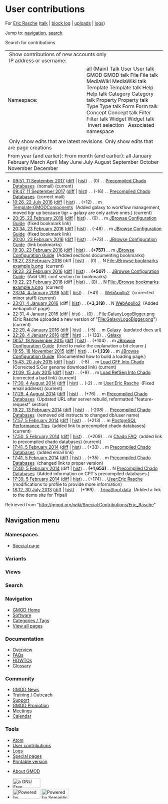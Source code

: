 <div id="mw-page-base" class="noprint">

</div>

<div id="mw-head-base" class="noprint">

</div>

<div id="content" class="mw-body" role="main">

<span id="top"></span>

<div id="mw-js-message" style="display:none;">

</div>



# <span dir="auto">User contributions</span>

<div id="bodyContent">

<div id="contentSub">

For [Eric Rasche](/wiki/User:Eric_Rasche "User:Eric Rasche")
([talk](/wiki/User_talk:Eric_Rasche "User talk:Eric Rasche") \| [block
log](/mediawiki/index.php?title=Special:Log/block&page=User%3AEric+Rasche "Special:Log/block")
\|
[uploads](/wiki/Special:ListFiles/Eric_Rasche "Special:ListFiles/Eric Rasche")
\| [logs](/wiki/Special:Log/Eric_Rasche "Special:Log/Eric Rasche"))

</div>

<div id="jump-to-nav" class="mw-jump">

Jump to: [navigation](#mw-navigation), [search](#p-search)

</div>

<div id="mw-content-text">

Search for contributions

<table class="mw-contributions-table">
<colgroup>
<col style="width: 50%" />
<col style="width: 50%" />
</colgroup>
<tbody>
<tr class="odd">
<td colspan="2"> Show contributions of new accounts only<br />
 IP address or username:</td>
</tr>
<tr class="even">
<td class="mw-label">Namespace:</td>
<td>all (Main) Talk User User talk GMOD GMOD talk File File talk
MediaWiki MediaWiki talk Template Template talk Help Help talk Category
Category talk Property Property talk Type Type talk Form Form talk
Concept Concept talk Filter Filter talk Widget Widget talk  
 Invert selection 
 Associated namespace </td>
</tr>
<tr class="odd">
<td colspan="2"></td>
</tr>
<tr class="even">
<td colspan="2"> Only show edits that are latest revisions
 Only show edits that are page creations</td>
</tr>
<tr class="odd">
<td colspan="2">From year (and earlier): From month (and earlier): all
January February March April May June July August September October
November December</td>
</tr>
</tbody>
</table>

- <a
  href="/mediawiki/index.php?title=Precompiled_Chado_Databases&amp;oldid=27489"
  class="mw-changeslist-date" title="Precompiled Chado Databases">09:51,
  11 September 2017</a>
  ([diff](/mediawiki/index.php?title=Precompiled_Chado_Databases&diff=prev&oldid=27489 "Precompiled Chado Databases")
  \|
  [hist](/mediawiki/index.php?title=Precompiled_Chado_Databases&action=history "Precompiled Chado Databases"))
  <span class="mw-changeslist-separator">. .</span>
  <span class="mw-plusminus-null" dir="ltr"
  title="1,241 bytes after change">(0)</span>‎
  <span class="mw-changeslist-separator">. .</span>
  <a href="/wiki/Precompiled_Chado_Databases"
  class="mw-contributions-title"
  title="Precompiled Chado Databases">Precompiled Chado Databases</a> ‎
  <span class="comment">(nomail)</span>
  <span class="mw-uctop">(current)</span>
- <a
  href="/mediawiki/index.php?title=Precompiled_Chado_Databases&amp;oldid=27488"
  class="mw-changeslist-date" title="Precompiled Chado Databases">09:47,
  11 September 2017</a>
  ([diff](/mediawiki/index.php?title=Precompiled_Chado_Databases&diff=prev&oldid=27488 "Precompiled Chado Databases")
  \|
  [hist](/mediawiki/index.php?title=Precompiled_Chado_Databases&action=history "Precompiled Chado Databases"))
  <span class="mw-changeslist-separator">. .</span>
  <span class="mw-plusminus-neg" dir="ltr"
  title="1,241 bytes after change">(-16)</span>‎
  <span class="mw-changeslist-separator">. .</span>
  <a href="/wiki/Precompiled_Chado_Databases"
  class="mw-contributions-title"
  title="Precompiled Chado Databases">Precompiled Chado Databases</a> ‎
  <span class="comment">(correct mail)</span>
- <a
  href="/mediawiki/index.php?title=Template:GMODComponents&amp;oldid=27249"
  class="mw-changeslist-date" title="Template:GMODComponents">10:26, 22
  July 2016</a>
  ([diff](/mediawiki/index.php?title=Template:GMODComponents&diff=prev&oldid=27249 "Template:GMODComponents")
  \|
  [hist](/mediawiki/index.php?title=Template:GMODComponents&action=history "Template:GMODComponents"))
  <span class="mw-changeslist-separator">. .</span>
  <span class="mw-plusminus-pos" dir="ltr"
  title="1,445 bytes after change">(+12)</span>‎
  <span class="mw-changeslist-separator">. .</span> m
  <a href="/wiki/Template:GMODComponents" class="mw-contributions-title"
  title="Template:GMODComponents">Template:GMODComponents</a> ‎
  <span class="comment">(Added galaxy to workflow management, moved tigr
  up because tigr + galaxy are only active ones.)</span>
  <span class="mw-uctop">(current)</span>
- <a
  href="/mediawiki/index.php?title=JBrowse_Configuration_Guide&amp;oldid=26911"
  class="mw-changeslist-date" title="JBrowse Configuration Guide">20:35,
  23 February 2016</a>
  ([diff](/mediawiki/index.php?title=JBrowse_Configuration_Guide&diff=prev&oldid=26911 "JBrowse Configuration Guide")
  \|
  [hist](/mediawiki/index.php?title=JBrowse_Configuration_Guide&action=history "JBrowse Configuration Guide"))
  <span class="mw-changeslist-separator">. .</span>
  <span class="mw-plusminus-null" dir="ltr"
  title="162,054 bytes after change">(0)</span>‎
  <span class="mw-changeslist-separator">. .</span> m
  <a href="/wiki/JBrowse_Configuration_Guide"
  class="mw-contributions-title"
  title="JBrowse Configuration Guide">JBrowse Configuration Guide</a> ‎
  <span class="comment">(fixed bookmark link)</span>
- <a
  href="/mediawiki/index.php?title=JBrowse_Configuration_Guide&amp;oldid=26910"
  class="mw-changeslist-date" title="JBrowse Configuration Guide">20:34,
  23 February 2016</a>
  ([diff](/mediawiki/index.php?title=JBrowse_Configuration_Guide&diff=prev&oldid=26910 "JBrowse Configuration Guide")
  \|
  [hist](/mediawiki/index.php?title=JBrowse_Configuration_Guide&action=history "JBrowse Configuration Guide"))
  <span class="mw-changeslist-separator">. .</span>
  <span class="mw-plusminus-neg" dir="ltr"
  title="162,054 bytes after change">(-48)</span>‎
  <span class="mw-changeslist-separator">. .</span> m
  <a href="/wiki/JBrowse_Configuration_Guide"
  class="mw-contributions-title"
  title="JBrowse Configuration Guide">JBrowse Configuration Guide</a> ‎
  <span class="comment">(fixed bookmark link)</span>
- <a
  href="/mediawiki/index.php?title=JBrowse_Configuration_Guide&amp;oldid=26909"
  class="mw-changeslist-date" title="JBrowse Configuration Guide">20:00,
  23 February 2016</a>
  ([diff](/mediawiki/index.php?title=JBrowse_Configuration_Guide&diff=prev&oldid=26909 "JBrowse Configuration Guide")
  \|
  [hist](/mediawiki/index.php?title=JBrowse_Configuration_Guide&action=history "JBrowse Configuration Guide"))
  <span class="mw-changeslist-separator">. .</span>
  <span class="mw-plusminus-pos" dir="ltr"
  title="162,102 bytes after change">(+73)</span>‎
  <span class="mw-changeslist-separator">. .</span>
  <a href="/wiki/JBrowse_Configuration_Guide"
  class="mw-contributions-title"
  title="JBrowse Configuration Guide">JBrowse Configuration Guide</a> ‎
  <span class="comment">(link bookmarks)</span>
- <a
  href="/mediawiki/index.php?title=JBrowse_Configuration_Guide&amp;oldid=26908"
  class="mw-changeslist-date" title="JBrowse Configuration Guide">19:30,
  23 February 2016</a>
  ([diff](/mediawiki/index.php?title=JBrowse_Configuration_Guide&diff=prev&oldid=26908 "JBrowse Configuration Guide")
  \|
  [hist](/mediawiki/index.php?title=JBrowse_Configuration_Guide&action=history "JBrowse Configuration Guide"))
  <span class="mw-changeslist-separator">. .</span> **(+757)**‎
  <span class="mw-changeslist-separator">. .</span> m
  <a href="/wiki/JBrowse_Configuration_Guide"
  class="mw-contributions-title"
  title="JBrowse Configuration Guide">JBrowse Configuration Guide</a> ‎
  <span class="comment">(Added sections documenting bookmarks)</span>
- <a
  href="/mediawiki/index.php?title=File:JBrowse_bookmarks_example_b.png&amp;oldid=26907"
  class="mw-changeslist-date"
  title="File:JBrowse bookmarks example b.png">19:27, 23 February 2016</a>
  (diff \|
  [hist](/mediawiki/index.php?title=File:JBrowse_bookmarks_example_b.png&action=history "File:JBrowse bookmarks example b.png"))
  <span class="mw-changeslist-separator">. .</span>
  <span class="mw-plusminus-null" dir="ltr"
  title="0 bytes after change">(0)</span>‎
  <span class="mw-changeslist-separator">. .</span> N
  <a href="/wiki/File:JBrowse_bookmarks_example_b.png"
  class="mw-contributions-title"
  title="File:JBrowse bookmarks example b.png">File:JBrowse bookmarks
  example b.png</a> ‎ <span class="mw-uctop">(current)</span>
- <a
  href="/mediawiki/index.php?title=JBrowse_Configuration_Guide&amp;oldid=26906"
  class="mw-changeslist-date" title="JBrowse Configuration Guide">19:23,
  23 February 2016</a>
  ([diff](/mediawiki/index.php?title=JBrowse_Configuration_Guide&diff=prev&oldid=26906 "JBrowse Configuration Guide")
  \|
  [hist](/mediawiki/index.php?title=JBrowse_Configuration_Guide&action=history "JBrowse Configuration Guide"))
  <span class="mw-changeslist-separator">. .</span> **(+507)**‎
  <span class="mw-changeslist-separator">. .</span>
  <a href="/wiki/JBrowse_Configuration_Guide"
  class="mw-contributions-title"
  title="JBrowse Configuration Guide">JBrowse Configuration Guide</a> ‎
  <span class="comment">(Add URL conf section for bookmarks)</span>
- <a
  href="/mediawiki/index.php?title=File:JBrowse_bookmarks_example_a.png&amp;oldid=26905"
  class="mw-changeslist-date"
  title="File:JBrowse bookmarks example a.png">19:22, 23 February 2016</a>
  (diff \|
  [hist](/mediawiki/index.php?title=File:JBrowse_bookmarks_example_a.png&action=history "File:JBrowse bookmarks example a.png"))
  <span class="mw-changeslist-separator">. .</span>
  <span class="mw-plusminus-null" dir="ltr"
  title="0 bytes after change">(0)</span>‎
  <span class="mw-changeslist-separator">. .</span> N
  <a href="/wiki/File:JBrowse_bookmarks_example_a.png"
  class="mw-contributions-title"
  title="File:JBrowse bookmarks example a.png">File:JBrowse bookmarks
  example a.png</a> ‎ <span class="mw-uctop">(current)</span>
- <a href="/mediawiki/index.php?title=WebApollo2&amp;oldid=26817"
  class="mw-changeslist-date" title="WebApollo2">23:04, 4 January 2016</a>
  ([diff](/mediawiki/index.php?title=WebApollo2&diff=prev&oldid=26817 "WebApollo2")
  \|
  [hist](/mediawiki/index.php?title=WebApollo2&action=history "WebApollo2"))
  <span class="mw-changeslist-separator">. .</span>
  <span class="mw-plusminus-pos" dir="ltr"
  title="3,360 bytes after change">(+41)</span>‎
  <span class="mw-changeslist-separator">. .</span>
  <a href="/wiki/WebApollo2" class="mw-contributions-title"
  title="WebApollo2">WebApollo2</a> ‎ <span class="comment">(corrected
  minor stuff)</span> <span class="mw-uctop">(current)</span>
- <a href="/mediawiki/index.php?title=WebApollo2&amp;oldid=26816"
  class="mw-changeslist-date" title="WebApollo2">23:01, 4 January 2016</a>
  (diff \|
  [hist](/mediawiki/index.php?title=WebApollo2&action=history "WebApollo2"))
  <span class="mw-changeslist-separator">. .</span> **(+3,319)**‎
  <span class="mw-changeslist-separator">. .</span> N
  <a href="/wiki/WebApollo2" class="mw-contributions-title"
  title="WebApollo2">WebApollo2</a> ‎ <span class="comment">(Added
  webapollo2 page)</span>
- <a
  href="/mediawiki/index.php?title=File:GalaxyLogoBigger.png&amp;oldid=26815"
  class="mw-changeslist-date" title="File:GalaxyLogoBigger.png">22:31, 4
  January 2016</a>
  ([diff](/mediawiki/index.php?title=File:GalaxyLogoBigger.png&diff=prev&oldid=26815 "File:GalaxyLogoBigger.png")
  \|
  [hist](/mediawiki/index.php?title=File:GalaxyLogoBigger.png&action=history "File:GalaxyLogoBigger.png"))
  <span class="mw-changeslist-separator">. .</span>
  <span class="mw-plusminus-null" dir="ltr"
  title="97 bytes after change">(0)</span>‎
  <span class="mw-changeslist-separator">. .</span>
  <a href="/wiki/File:GalaxyLogoBigger.png" class="mw-contributions-title"
  title="File:GalaxyLogoBigger.png">File:GalaxyLogoBigger.png</a> ‎
  <span class="comment">(Eric Rasche uploaded a new version of
  "[File:GalaxyLogoBigger.png](/wiki/File:GalaxyLogoBigger.png "File:GalaxyLogoBigger.png")")</span>
  <span class="mw-uctop">(current)</span>
- <a href="/mediawiki/index.php?title=Galaxy&amp;oldid=26814"
  class="mw-changeslist-date" title="Galaxy">22:29, 4 January 2016</a>
  ([diff](/mediawiki/index.php?title=Galaxy&diff=prev&oldid=26814 "Galaxy")
  \| [hist](/mediawiki/index.php?title=Galaxy&action=history "Galaxy"))
  <span class="mw-changeslist-separator">. .</span>
  <span class="mw-plusminus-neg" dir="ltr"
  title="8,931 bytes after change">(-5)</span>‎
  <span class="mw-changeslist-separator">. .</span> m
  <a href="/wiki/Galaxy" class="mw-contributions-title"
  title="Galaxy">Galaxy</a> ‎ <span class="comment">(updated docs
  url)</span>
- <a href="/mediawiki/index.php?title=Galaxy&amp;oldid=26813"
  class="mw-changeslist-date" title="Galaxy">22:28, 4 January 2016</a>
  ([diff](/mediawiki/index.php?title=Galaxy&diff=prev&oldid=26813 "Galaxy")
  \| [hist](/mediawiki/index.php?title=Galaxy&action=history "Galaxy"))
  <span class="mw-changeslist-separator">. .</span>
  <span class="mw-plusminus-pos" dir="ltr"
  title="8,936 bytes after change">(+133)</span>‎
  <span class="mw-changeslist-separator">. .</span>
  <a href="/wiki/Galaxy" class="mw-contributions-title"
  title="Galaxy">Galaxy</a> ‎
- <a
  href="/mediawiki/index.php?title=JBrowse_Configuration_Guide&amp;oldid=26802"
  class="mw-changeslist-date" title="JBrowse Configuration Guide">18:57,
  18 November 2015</a>
  ([diff](/mediawiki/index.php?title=JBrowse_Configuration_Guide&diff=prev&oldid=26802 "JBrowse Configuration Guide")
  \|
  [hist](/mediawiki/index.php?title=JBrowse_Configuration_Guide&action=history "JBrowse Configuration Guide"))
  <span class="mw-changeslist-separator">. .</span>
  <span class="mw-plusminus-pos" dir="ltr"
  title="151,897 bytes after change">(+104)</span>‎
  <span class="mw-changeslist-separator">. .</span> m
  <a href="/wiki/JBrowse_Configuration_Guide"
  class="mw-contributions-title"
  title="JBrowse Configuration Guide">JBrowse Configuration Guide</a> ‎
  <span class="comment">(tried to make the explanation a bit
  clearer.)</span>
- <a
  href="/mediawiki/index.php?title=JBrowse_Configuration_Guide&amp;oldid=26801"
  class="mw-changeslist-date" title="JBrowse Configuration Guide">18:55,
  18 November 2015</a>
  ([diff](/mediawiki/index.php?title=JBrowse_Configuration_Guide&diff=prev&oldid=26801 "JBrowse Configuration Guide")
  \|
  [hist](/mediawiki/index.php?title=JBrowse_Configuration_Guide&action=history "JBrowse Configuration Guide"))
  <span class="mw-changeslist-separator">. .</span> **(+1,139)**‎
  <span class="mw-changeslist-separator">. .</span> m
  <a href="/wiki/JBrowse_Configuration_Guide"
  class="mw-contributions-title"
  title="JBrowse Configuration Guide">JBrowse Configuration Guide</a> ‎
  <span class="comment">(Documented how to build a loading page.)</span>
- <a href="/mediawiki/index.php?title=Load_GFF_Into_Chado&amp;oldid=26752"
  class="mw-changeslist-date" title="Load GFF Into Chado">15:43, 20 July
  2015</a>
  ([diff](/mediawiki/index.php?title=Load_GFF_Into_Chado&diff=prev&oldid=26752 "Load GFF Into Chado")
  \|
  [hist](/mediawiki/index.php?title=Load_GFF_Into_Chado&action=history "Load GFF Into Chado"))
  <span class="mw-changeslist-separator">. .</span>
  <span class="mw-plusminus-neg" dir="ltr"
  title="4,171 bytes after change">(-8)</span>‎
  <span class="mw-changeslist-separator">. .</span> m
  <a href="/wiki/Load_GFF_Into_Chado" class="mw-contributions-title"
  title="Load GFF Into Chado">Load GFF Into Chado</a> ‎
  <span class="comment">(Corrected S.Cer genome download link)</span>
  <span class="mw-uctop">(current)</span>
- <a
  href="/mediawiki/index.php?title=Load_RefSeq_Into_Chado&amp;oldid=26751"
  class="mw-changeslist-date" title="Load RefSeq Into Chado">21:09, 15
  July 2015</a>
  ([diff](/mediawiki/index.php?title=Load_RefSeq_Into_Chado&diff=prev&oldid=26751 "Load RefSeq Into Chado")
  \|
  [hist](/mediawiki/index.php?title=Load_RefSeq_Into_Chado&action=history "Load RefSeq Into Chado"))
  <span class="mw-changeslist-separator">. .</span>
  <span class="mw-plusminus-pos" dir="ltr"
  title="3,356 bytes after change">(+9)</span>‎
  <span class="mw-changeslist-separator">. .</span> m
  <a href="/wiki/Load_RefSeq_Into_Chado" class="mw-contributions-title"
  title="Load RefSeq Into Chado">Load RefSeq Into Chado</a> ‎
  <span class="comment">(corrected a bad link)</span>
  <span class="mw-uctop">(current)</span>
- <a href="/mediawiki/index.php?title=User:Eric_Rasche&amp;oldid=26012"
  class="mw-changeslist-date" title="User:Eric Rasche">17:30, 4 August
  2014</a>
  ([diff](/mediawiki/index.php?title=User:Eric_Rasche&diff=prev&oldid=26012 "User:Eric Rasche")
  \|
  [hist](/mediawiki/index.php?title=User:Eric_Rasche&action=history "User:Eric Rasche"))
  <span class="mw-changeslist-separator">. .</span>
  <span class="mw-plusminus-neg" dir="ltr"
  title="377 bytes after change">(-2)</span>‎
  <span class="mw-changeslist-separator">. .</span> m
  <a href="/wiki/User:Eric_Rasche" class="mw-contributions-title"
  title="User:Eric Rasche">User:Eric Rasche</a> ‎
  <span class="comment">(Fixed email address)</span>
  <span class="mw-uctop">(current)</span>
- <a
  href="/mediawiki/index.php?title=Precompiled_Chado_Databases&amp;oldid=26011"
  class="mw-changeslist-date" title="Precompiled Chado Databases">17:29, 4
  August 2014</a>
  ([diff](/mediawiki/index.php?title=Precompiled_Chado_Databases&diff=prev&oldid=26011 "Precompiled Chado Databases")
  \|
  [hist](/mediawiki/index.php?title=Precompiled_Chado_Databases&action=history "Precompiled Chado Databases"))
  <span class="mw-changeslist-separator">. .</span>
  <span class="mw-plusminus-pos" dir="ltr"
  title="1,257 bytes after change">(+76)</span>‎
  <span class="mw-changeslist-separator">. .</span> m
  <a href="/wiki/Precompiled_Chado_Databases"
  class="mw-contributions-title"
  title="Precompiled Chado Databases">Precompiled Chado Databases</a> ‎
  <span class="comment">(Updated URL after server rebuild, reformatted
  "feature-request" section)</span>
- <a
  href="/mediawiki/index.php?title=Precompiled_Chado_Databases&amp;oldid=25326"
  class="mw-changeslist-date" title="Precompiled Chado Databases">19:22,
  13 February 2014</a>
  ([diff](/mediawiki/index.php?title=Precompiled_Chado_Databases&diff=prev&oldid=25326 "Precompiled Chado Databases")
  \|
  [hist](/mediawiki/index.php?title=Precompiled_Chado_Databases&action=history "Precompiled Chado Databases"))
  <span class="mw-changeslist-separator">. .</span>
  <span class="mw-plusminus-neg" dir="ltr"
  title="1,513 bytes after change">(-208)</span>‎
  <span class="mw-changeslist-separator">. .</span>
  <a href="/wiki/Precompiled_Chado_Databases"
  class="mw-contributions-title"
  title="Precompiled Chado Databases">Precompiled Chado Databases</a> ‎
  <span class="comment">(removed old instructs to changed db/user
  name)</span>
- <a
  href="/mediawiki/index.php?title=PostgreSQL_Performance_Tips&amp;oldid=25268"
  class="mw-changeslist-date" title="PostgreSQL Performance Tips">17:57, 5
  February 2014</a>
  ([diff](/mediawiki/index.php?title=PostgreSQL_Performance_Tips&diff=prev&oldid=25268 "PostgreSQL Performance Tips")
  \|
  [hist](/mediawiki/index.php?title=PostgreSQL_Performance_Tips&action=history "PostgreSQL Performance Tips"))
  <span class="mw-changeslist-separator">. .</span>
  <span class="mw-plusminus-pos" dir="ltr"
  title="5,274 bytes after change">(+213)</span>‎
  <span class="mw-changeslist-separator">. .</span> m
  <a href="/wiki/PostgreSQL_Performance_Tips"
  class="mw-contributions-title"
  title="PostgreSQL Performance Tips">PostgreSQL Performance Tips</a> ‎
  <span class="comment">(added link to precompiled chado
  databases)</span> <span class="mw-uctop">(current)</span>
- <a href="/mediawiki/index.php?title=Chado_FAQ&amp;oldid=25267"
  class="mw-changeslist-date" title="Chado FAQ">17:50, 5 February 2014</a>
  ([diff](/mediawiki/index.php?title=Chado_FAQ&diff=prev&oldid=25267 "Chado FAQ")
  \|
  [hist](/mediawiki/index.php?title=Chado_FAQ&action=history "Chado FAQ"))
  <span class="mw-changeslist-separator">. .</span>
  <span class="mw-plusminus-pos" dir="ltr"
  title="6,284 bytes after change">(+209)</span>‎
  <span class="mw-changeslist-separator">. .</span> m
  <a href="/wiki/Chado_FAQ" class="mw-contributions-title"
  title="Chado FAQ">Chado FAQ</a> ‎ <span class="comment">(added link to
  precompiled chado databases)</span>
  <span class="mw-uctop">(current)</span>
- <a
  href="/mediawiki/index.php?title=Precompiled_Chado_Databases&amp;oldid=25266"
  class="mw-changeslist-date" title="Precompiled Chado Databases">17:41, 5
  February 2014</a>
  ([diff](/mediawiki/index.php?title=Precompiled_Chado_Databases&diff=prev&oldid=25266 "Precompiled Chado Databases")
  \|
  [hist](/mediawiki/index.php?title=Precompiled_Chado_Databases&action=history "Precompiled Chado Databases"))
  <span class="mw-changeslist-separator">. .</span>
  <span class="mw-plusminus-pos" dir="ltr"
  title="1,721 bytes after change">(+33)</span>‎
  <span class="mw-changeslist-separator">. .</span> m
  <a href="/wiki/Precompiled_Chado_Databases"
  class="mw-contributions-title"
  title="Precompiled Chado Databases">Precompiled Chado Databases</a> ‎
  <span class="comment">(added email link)</span>
- <a
  href="/mediawiki/index.php?title=Precompiled_Chado_Databases&amp;oldid=25265"
  class="mw-changeslist-date" title="Precompiled Chado Databases">17:41, 5
  February 2014</a>
  ([diff](/mediawiki/index.php?title=Precompiled_Chado_Databases&diff=prev&oldid=25265 "Precompiled Chado Databases")
  \|
  [hist](/mediawiki/index.php?title=Precompiled_Chado_Databases&action=history "Precompiled Chado Databases"))
  <span class="mw-changeslist-separator">. .</span>
  <span class="mw-plusminus-pos" dir="ltr"
  title="1,688 bytes after change">(+35)</span>‎
  <span class="mw-changeslist-separator">. .</span> m
  <a href="/wiki/Precompiled_Chado_Databases"
  class="mw-contributions-title"
  title="Precompiled Chado Databases">Precompiled Chado Databases</a> ‎
  <span class="comment">(changed link to proper version)</span>
- <a
  href="/mediawiki/index.php?title=Precompiled_Chado_Databases&amp;oldid=25264"
  class="mw-changeslist-date" title="Precompiled Chado Databases">17:40, 5
  February 2014</a> (diff \|
  [hist](/mediawiki/index.php?title=Precompiled_Chado_Databases&action=history "Precompiled Chado Databases"))
  <span class="mw-changeslist-separator">. .</span> **(+1,653)**‎
  <span class="mw-changeslist-separator">. .</span> N
  <a href="/wiki/Precompiled_Chado_Databases"
  class="mw-contributions-title"
  title="Precompiled Chado Databases">Precompiled Chado Databases</a> ‎
  <span class="comment">(Added information on CPT's precompiled
  databases.)</span>
- <a href="/mediawiki/index.php?title=User:Eric_Rasche&amp;oldid=25263"
  class="mw-changeslist-date" title="User:Eric Rasche">17:39, 5 February
  2014</a>
  ([diff](/mediawiki/index.php?title=User:Eric_Rasche&diff=prev&oldid=25263 "User:Eric Rasche")
  \|
  [hist](/mediawiki/index.php?title=User:Eric_Rasche&action=history "User:Eric Rasche"))
  <span class="mw-changeslist-separator">. .</span>
  <span class="mw-plusminus-pos" dir="ltr"
  title="379 bytes after change">(+174)</span>‎
  <span class="mw-changeslist-separator">. .</span>
  <a href="/wiki/User:Eric_Rasche" class="mw-contributions-title"
  title="User:Eric Rasche">User:Eric Rasche</a> ‎
  <span class="comment">(modifications to profile to provide more
  information)</span>
- <a href="/mediawiki/index.php?title=Tripal/tool_data&amp;oldid=24243"
  class="mw-changeslist-date" title="Tripal/tool data">18:12, 30 July
  2013</a>
  ([diff](/mediawiki/index.php?title=Tripal/tool_data&diff=prev&oldid=24243 "Tripal/tool data")
  \|
  [hist](/mediawiki/index.php?title=Tripal/tool_data&action=history "Tripal/tool data"))
  <span class="mw-changeslist-separator">. .</span>
  <span class="mw-plusminus-pos" dir="ltr"
  title="5,234 bytes after change">(+169)</span>‎
  <span class="mw-changeslist-separator">. .</span>
  <a href="/wiki/Tripal/tool_data" class="mw-contributions-title"
  title="Tripal/tool data">Tripal/tool data</a> ‎
  <span class="comment">(Added a link to the demo site for
  Tripal)</span>

</div>

<div class="printfooter">

Retrieved from
"<http://gmod.org/wiki/Special:Contributions/Eric_Rasche>"

</div>

<div id="catlinks" class="catlinks catlinks-allhidden">

</div>

<div class="visualClear">

</div>

</div>

</div>

<div id="mw-navigation">

## Navigation menu

<div id="mw-head">



<div id="left-navigation">

<div id="p-namespaces" class="vectorTabs" role="navigation"
aria-labelledby="p-namespaces-label">

### Namespaces

- <span id="ca-nstab-special">[Special
  page](/wiki/Special:Contributions/Eric_Rasche "This is a special page, you cannot edit the page itself")</span>

</div>

<div id="p-variants" class="vectorMenu emptyPortlet" role="navigation"
aria-labelledby="p-variants-label">

### 

### Variants[](#)

<div class="menu">

</div>

</div>

</div>

<div id="right-navigation">

<div id="p-views" class="vectorTabs emptyPortlet" role="navigation"
aria-labelledby="p-views-label">

### Views

</div>



</div>

<div id="p-search" role="search">

### Search

<div id="simpleSearch">

</div>

</div>

</div>

</div>

<div id="mw-panel">

<div id="p-logo" role="banner">

<a href="/wiki/Main_Page"
style="background-image: url(http://gmod.org/images/GMOD-cogs.png);"
title="Visit the main page"></a>

</div>

<div id="p-Navigation" class="portal" role="navigation"
aria-labelledby="p-Navigation-label">

### Navigation

<div class="body">

- <span id="n-GMOD-Home">[GMOD Home](/wiki/Main_Page)</span>
- <span id="n-Software">[Software](/wiki/GMOD_Components)</span>
- <span id="n-Categories-.2F-Tags">[Categories /
  Tags](/wiki/Categories)</span>
- <span id="n-View-all-pages">[View all
  pages](/wiki/Special:AllPages)</span>

</div>

</div>

<div id="p-Documentation" class="portal" role="navigation"
aria-labelledby="p-Documentation-label">

### Documentation

<div class="body">

- <span id="n-Overview">[Overview](/wiki/Overview)</span>
- <span id="n-FAQs">[FAQs](/wiki/Category:FAQ)</span>
- <span id="n-HOWTOs">[HOWTOs](/wiki/Category:HOWTO)</span>
- <span id="n-Glossary">[Glossary](/wiki/Glossary)</span>

</div>

</div>

<div id="p-Community" class="portal" role="navigation"
aria-labelledby="p-Community-label">

### Community

<div class="body">

- <span id="n-GMOD-News">[GMOD News](/wiki/GMOD_News)</span>
- <span id="n-Training-.2F-Outreach">[Training /
  Outreach](/wiki/Training_and_Outreach)</span>
- <span id="n-Support">[Support](/wiki/Support)</span>
- <span id="n-GMOD-Promotion">[GMOD
  Promotion](/wiki/GMOD_Promotion)</span>
- <span id="n-Meetings">[Meetings](/wiki/Meetings)</span>
- <span id="n-Calendar">[Calendar](/wiki/Calendar)</span>

</div>

</div>

<div id="p-tb" class="portal" role="navigation"
aria-labelledby="p-tb-label">

### Tools

<div class="body">

- <span id="feedlinks"><a
  href="http://gmod.org/mediawiki/index.php?title=Special:Contributions/Eric_Rasche&amp;feed=atom"
  id="feed-atom" class="feedlink" rel="alternate"
  type="application/atom+xml" title="Atom feed for this page">Atom</a></span>
- <span id="t-contributions">[User
  contributions](/wiki/Special:Contributions/Eric_Rasche "A list of contributions of this user")</span>
- <span id="t-log">[Logs](/wiki/Special:Log/Eric_Rasche)</span>
- <span id="t-specialpages"><a href="/wiki/Special:SpecialPages" accesskey="q"
  title="A list of all special pages [q]">Special pages</a></span>
- <span id="t-print"><a
  href="/mediawiki/index.php?title=Special:Contributions/Eric_Rasche&amp;printable=yes"
  rel="alternate" accesskey="p"
  title="Printable version of this page [p]">Printable version</a></span>

</div>

</div>

</div>

</div>

<div id="footer" role="contentinfo">

- <span id="footer-places-about">[About
  GMOD](/wiki/GMOD:About "GMOD:About")</span>

<!-- -->

- <span id="footer-copyrightico">[<img src="http://www.gnu.org/graphics/gfdl-logo-small.png" width="88"
  height="31" alt="a GNU Free Documentation License" />](http://www.gnu.org/licenses/fdl-1.3.html)</span>
- <span id="footer-poweredbyico">[<img src="/mediawiki/skins/common/images/poweredby_mediawiki_88x31.png"
  width="88" height="31" alt="Powered by MediaWiki" />](//www.mediawiki.org/)
  [<img
  src="/mediawiki/extensions/SemanticMediaWiki/includes/../resources/images/smw_button.png"
  width="88" height="31" alt="Powered by Semantic MediaWiki" />](https://www.semantic-mediawiki.org/wiki/Semantic_MediaWiki)</span>

<div style="clear:both">

</div>

</div>
